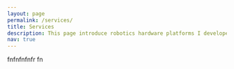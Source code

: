 ```yaml
---
layout: page
permalink: /services/
title: Services
description: This page introduce robotics hardware platforms I developed for research in Ph.D. degree from 2017 to now.
nav: true
---
```




fnfnfnfnfr fn


